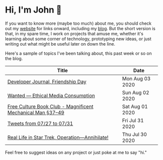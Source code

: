# Hi, I'm John 👋

If you want to know more (maybe too much) about me, you should check out my [website](https://john.colagioia.net/) for links onward, including my [blog](https://john.colagioia.net/blog).  But the short version is that, in my spare time, I work on projects that amuse me, whether it's learning about some corner of technology, prototyping new ideas, or just writing out what might be useful later on down the line.

Here's a sample of topics I've been talking about, this past week or so on the blog.

|Title|Date|
|-----|-------|
|[Developer Journal, Friendship Day](https://john.colagioia.net/blog/2020/08/03/friend.html)|Mon Aug 03 2020|
|[Wanted — Ethical Media Consumption](https://john.colagioia.net/blog/2020/08/02/ethmedia.html)|Sun Aug 02 2020|
|[Free Culture Book Club - Magnificent Mechanical Man §37–49](https://john.colagioia.net/blog/2020/08/01/manuel.html)|Sat Aug 01 2020|
|[Tweets from 07/27 to 07/31](https://john.colagioia.net/blog/media/2020/07/31/week.html)|Fri Jul 31 2020|
|[Real Life in Star Trek, Operation—Annihilate!](https://john.colagioia.net/blog/2020/07/30/opann.html)|Thu Jul 30 2020|

Feel free to suggest ideas on any project or just poke at me to say "hi."
